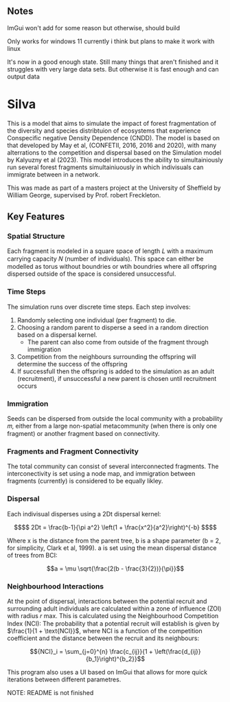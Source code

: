 ## Notes 
ImGui won't add for some reason
but otherwise, should build

Only works for windows 11 currently i think but plans to make it work with linux

It's now in a good enough state. Still many things that aren't finished and it struggles with very large data sets. But otherwise it is fast enough  and can output data

# Silva

This is a model that aims to simulate the impact of forest fragmentation of the diversity and species distribtuion of ecosystems that experience Conspecific negative Density Dependence (CNDD). 
The model is based on that developed by May et al, (CONFETII, 2016, 2016 and 2020), with many alterrations to the competition and dispersal based on the Simulation model by Kalyuzny et al (2023). This model introduces the ability to simultainiously run several forest fragments simultainiuously in which indivisuals can immigrate between in a network. 

This was made as part of a masters project at the University of Sheffield by William George, supervised by Prof. robert Freckleton.

## Key Features
### Spatial Structure
Each fragment is modeled in a square space of length 𝐿 with a maximum carrying capacity 𝑁 (number of individuals).
This space can either be modelled as torus without boundries or wtih boundries where all offspring dispersed outside of the space is considered unsuccessful. 


### Time Steps
The simulation runs over discrete time steps. Each step involves:
1. Randomly selecting one individual (per fragment) to die.
2. Choosing a random parent to disperse a seed in a random direction based on a dispersal kernel.
    - The parent can also come from outside of the fragment through immigration
3. Competition from the neighbours surrounding the offspring will determine the success of the offspring
4. If successfull then the offspring is added to the simulation as an adult (recruitment), if unsuccessful a new parent is chosen until recruitment occurs

### Immigration
Seeds can be dispersed from outside the local community with a probability 𝑚, either from a large non-spatial metacommunity (when there is only one fragment) or another fragment based on connectivity.

### Fragments and Fragment Connectivity 
The total community can consist of several interconnected fragments. The interconectivity is set using a node map, and immigration between fragments (currently) is considered to be equally likley.

### Dispersal 
Each indivisual disperses using a 2Dt dispersal kernel:
```math
$$ 2Dt = \frac{b-1}{\pi a^2} \left(1 + \frac{x^2}{a^2}\right)^{-b} $$
```
Where x is the distance from the parent tree, b is a shape parameter (b = 2, for simplicity, Clark et al, 1999). a is set using the mean dispersal distance of trees from BCI:

```math
a = \mu \sqrt{\frac{2(b - \frac{3}{2})}{\pi}}
```

### Neighbourhood Interactions
At the point of dispersal, interactions between the potential recruit and surrounding adult individuals are calculated within a zone of influence (ZOI) with radius 𝑟 max. This is calculated using the Neighbourhood Competition Index (NCI): The probability that a potential recruit will establish is given by $\frac{1}{1 + \text{NCI}}$, where NCI is a function of the competition coefficient and the distance between the recruit and its neighbours:
```math
{NCI}_i = \sum_{j=0}^{n} \frac{c_{ij}}{1 + \left(\frac{d_{ij}}{b_1}\right)^{b_2}}
```


This program also uses a UI based on ImGui that allows for more quick iterations between different parametres.


NOTE: README is not finished 
